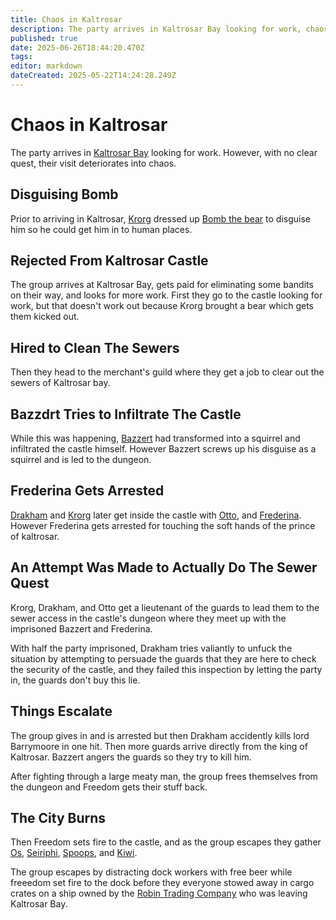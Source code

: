 ```yaml
---
title: Chaos in Kaltrosar
description: The party arrives in Kaltrosar Bay looking for work, chaos ensues
published: true
date: 2025-06-26T18:44:20.470Z
tags: 
editor: markdown
dateCreated: 2025-05-22T14:24:28.249Z
---
```


# Chaos in Kaltrosar
The party arrives in [Kaltrosar Bay](/locations/Mardun/Kaltrosar) looking for work. However, with no clear quest, their visit deteriorates into chaos. 


## Disguising Bomb 
Prior to arriving in Kaltrosar, [Krorg](/characters/krorg) dressed up [Bomb the bear](/characters/Bomb-the-Bear) to disguise him so he could get him in to human places. 

## Rejected From Kaltrosar Castle
The group arrives at Kaltrosar Bay, gets paid for eliminating some bandits on their way, and looks for more work. First they go to the castle looking for work, but that doesn't work out because Krorg brought a bear which gets them kicked out. 

## Hired to Clean The Sewers
Then they head to the merchant's guild where they get a job to clear out the sewers of Kaltrosar bay.

## Bazzdrt Tries to Infiltrate The Castle
While this was happening, [Bazzert](/characters/bazzert) had transformed into a squirrel and infiltrated the castle himself. However Bazzert screws up his disguise as a squirrel and is led to the dungeon.

## Frederina Gets Arrested
[Drakham](/sessions/campaign_1/overview) and [Krorg](/characters/krorg) later get inside the castle with [Otto](/characters/Otto-Hurtszog), and [Frederina](/characters/frederina). However Frederina gets arrested for touching the soft hands of the prince of kaltrosar.


## An Attempt Was Made to Actually Do The Sewer Quest
Krorg, Drakham, and Otto get a lieutenant of the guards to lead them to the sewer access in the castle's dungeon where they meet up with the imprisoned Bazzert and Frederina.

With half the party imprisoned, Drakham tries valiantly to unfuck the situation by attempting to persuade the guards that they are here to check the security of the castle, and they failed this inspection by letting the party in, the guards don't buy this lie.


## Things Escalate
The group gives in and is arrested but then Drakham accidently kills lord Barrymoore in one hit. Then more guards arrive directly from the king of Kaltrosar. Bazzert angers the guards so they try to kill him.

After fighting through a large meaty man, the group frees themselves from the dungeon and Freedom gets their stuff back. 


## The City Burns
Then Freedom sets fire to the castle, and as the group escapes they gather [Os](/characters/os), [Seiriphi](/characters/Seiphiri), [Spoops](/characters/spoops), and [Kiwi](/characters/Kiwi).

The group escapes by distracting dock workers with free beer while freeedom set fire to the dock before they everyone stowed away in cargo crates on a ship owned by the [Robin Trading Company](/organizations/robin-trading-company) who was leaving Kaltrosar Bay.

